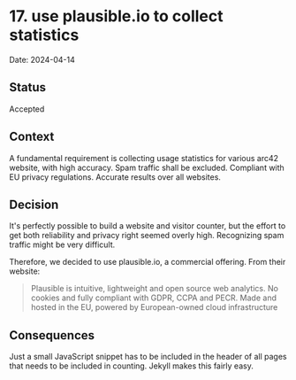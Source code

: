 # 17. use plausible.io to collect statistics

Date: 2024-04-14

## Status

Accepted

## Context

A fundamental requirement is collecting usage statistics for various arc42 website, with high accuracy. Spam traffic shall be excluded. 
Compliant with EU privacy regulations.
Accurate results over all websites.

## Decision

It's perfectly possible to build a website and visitor counter, but the effort to get both reliability and privacy right seemed overly high.
Recognizing spam traffic might be very difficult.

Therefore, we decided to use plausible.io, a commercial offering.
From their website:
>Plausible is intuitive, lightweight and open source web analytics. No cookies and fully compliant with GDPR, CCPA and PECR. Made and hosted in the EU, powered by European-owned cloud infrastructure

## Consequences

Just a small JavaScript snippet has to be included in the header of all pages that needs to be included in counting. Jekyll makes this fairly easy.